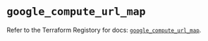 # `google_compute_url_map`

Refer to the Terraform Registory for docs: [`google_compute_url_map`](https://registry.terraform.io/providers/hashicorp/google/5.8.0/docs/resources/compute_url_map).
